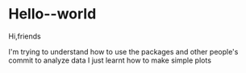 # Hello--world

Hi,friends

I'm trying to understand how to use the packages and other people's commit to analyze data
I just learnt how to make simple plots

